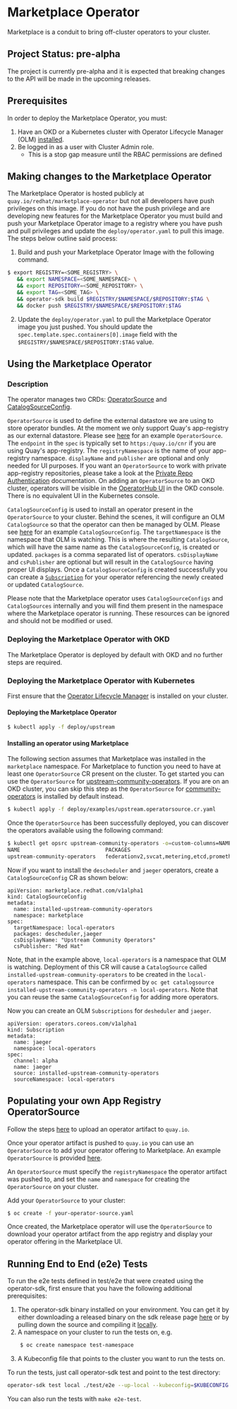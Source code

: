 # Marketplace Operator
Marketplace is a conduit to bring off-cluster operators to your cluster.

## Project Status: pre-alpha
The project is currently pre-alpha and it is expected that breaking changes to the API will be made in the upcoming releases.

## Prerequisites
In order to deploy the Marketplace Operator, you must:
1. Have an OKD or a Kubernetes cluster with Operator Lifecycle Manager (OLM) [installed](https://github.com/operator-framework/operator-lifecycle-manager/blob/master/Documentation/install/install.md).
2. Be logged in as a user with Cluster Admin role.
   * This is a stop gap measure until the RBAC permissions are defined

## Making changes to the Marketplace Operator
The Marketplace Operator is hosted publicly at `quay.io/redhat/marketplace-operator` but not all developers have push privileges on this image. If you do not have the push privilege and are developing new features for the Marketplace Operator you must build and push your Marketplace Operator image to a registry where you have push and pull privileges and update the `deploy/operator.yaml` to pull this image. The steps below outline said process:
1. Build and push your Marketplace Operator Image with the following command.
```bash
$ export REGISTRY=<SOME_REGISTRY> \
   && export NAMESPACE=<SOME_NAMESPACE> \
   && export REPOSITORY=<SOME_REPOSITORY> \
   && export TAG=<SOME_TAG> \
   && operator-sdk build $REGISTRY/$NAMESPACE/$REPOSITORY:$TAG \
   && docker push $REGISTRY/$NAMESPACE/$REPOSITORY:$TAG
```
2. Update the `deploy/operator.yaml` to pull the Marketplace Operator image you just pushed. You should update the `spec.template.spec.containers[0].image` field with the `$REGISTRY/$NAMESPACE/$REPOSITORY:$TAG` value.

## Using the Marketplace Operator

### Description
The operator manages two CRDs: [OperatorSource](./deploy/crds/operatorsource.crd.yaml) and [CatalogSourceConfig](./deploy/crds/catalogsourceconfig.crd.yaml).

`OperatorSource` is used to define the external datastore we are using to store operator bundles. At the moment we only support Quay's app-registry as our external datastore. Please see [here](deploy/examples/community.operatorsource.cr.yaml) for an example `OperatorSource`. The `endpoint` in the `spec` is typically set to `https:/quay.io/cnr` if you are using Quay's app-registry. The `registryNamespace` is the name of your app-registry namespace. `displayName` and `publisher` are optional and only needed for UI purposes. If you want an `OperatorSource` to work with private app-registry repositories, please take a look at the [Private Repo Authentication](docs/how-to-authenticate-private-repositories.md) documentation.
On adding an `OperatorSource` to an OKD cluster, operators will be visible in the [OperatorHub UI](https://github.com/openshift/console/tree/master/frontend/public/components/marketplace) in the OKD console. There is no equivalent UI in the Kubernetes console.

`CatalogSourceConfig` is used to install an operator present in the `OperatorSource` to your cluster. Behind the scenes, it will configure an OLM `CatalogSource` so that the operator can then be managed by OLM. Please see [here](deploy/examples/catalogsourceconfig.cr.yaml) for an example `CatalogSourceConfig`.
The `targetNamespace` is the namespace that OLM is watching. This is where the resulting `CatalogSource`, which will have the same name as the `CatalogSourceConfig`, is created or updated. `packages` is a comma separated list of operators. `csDisplayName` and `csPublisher` are optional but will result in the `CatalogSource` having proper UI displays. Once a `CatalogSourceConfig` is created successfully you can create a [`Subscription`](https://github.com/operator-framework/operator-lifecycle-manager#discovery-catalogs-and-automated-upgrades) for your operator referencing the newly created or updated `CatalogSource`.

Please note that the Marketplace operator uses `CatalogSourceConfigs` and `CatalogSources` internally and you will find them present in the namespace where the Marketplace operator is running. These resources can be ignored and should not be modified or used.

### Deploying the Marketplace Operator with OKD
The Marketplace Operator is deployed by default with OKD and no further steps are required.

### Deploying the Marketplace Operator with Kubernetes
First ensure that the [Operator Lifecycle Manager](https://github.com/operator-framework/operator-lifecycle-manager/blob/master/Documentation/install/install.md#install-the-latest-released-version-of-olm-for-upstream-kubernetes) is installed on your cluster.

#### Deploying the Marketplace Operator
```bash
$ kubectl apply -f deploy/upstream
```

#### Installing an operator using Marketplace
The following section assumes that Marketplace was installed in the `marketplace` namespace. For Marketplace to function you need to have at least one `OperatorSource` CR present on the cluster. To get started you can use the `OperatorSource` for [upstream-community-operators](deploy/examples/upstream.operatorsource.cr.yaml). If you are on an OKD cluster, you can skip this step as the `OperatorSource` for [community-operators](deploy/examples/community.operatorsource.cr.yaml) is installed by default instead.
```bash
$ kubectl apply -f deploy/examples/upstream.operatorsource.cr.yaml
```
Once the `OperatorSource` has been successfully deployed, you can discover the operators available using the following command:
```bash
$ kubectl get opsrc upstream-community-operators -o=custom-columns=NAME:.metadata.name,PACKAGES:.status.packages -n marketplace
NAME                           PACKAGES
upstream-community-operators   federationv2,svcat,metering,etcd,prometheus,automationbroker,templateservicebroker,cluster-logging,jaeger,descheduler
```

Now if you want to install the `descheduler` and `jaeger` operators, create a `CatalogSourceConfig` CR as shown below:
```
apiVersion: marketplace.redhat.com/v1alpha1
kind: CatalogSourceConfig
metadata:
  name: installed-upstream-community-operators
  namespace: marketplace
spec:
  targetNamespace: local-operators
  packages: descheduler,jaeger
  csDisplayName: "Upstream Community Operators"
  csPublisher: "Red Hat"
```
Note, that in the example above, `local-operators` is a namespace that OLM is watching. Deployment of this CR will cause a `CatalogSource` called `installed-upstream-community-operators` to be created in the `local-operators` namespace. This can be confirmed by `oc get catalogsource installed-upstream-community-operators -n local-operators`. Note that you can reuse the same `CatalogSourceConfig` for adding more operators.

Now you can create an OLM `Subscriptions` for `desheduler` and `jaeger`.
```
apiVersion: operators.coreos.com/v1alpha1
kind: Subscription
metadata:
  name: jaeger
  namespace: local-operators
spec:
  channel: alpha
  name: jaeger
  source: installed-upstream-community-operators
  sourceNamespace: local-operators
```

## Populating your own App Registry OperatorSource

Follow the steps [here](./docs/how-to-upload-artifact.md) to upload an operator artifact to `quay.io`.

Once your operator artifact is pushed to `quay.io` you can use an `OperatorSource` to add your operator offering to Marketplace. An example `OperatorSource` is provided [here](deploy/examples/community.operatorsource.cr.yaml).

An `OperatorSource` must specify the `registryNamespace` the operator artifact was pushed to, and set the `name` and `namespace` for creating the `OperatorSource` on your cluster.

Add your `OperatorSource` to your cluster:

```bash
$ oc create -f your-operator-source.yaml
```

Once created, the Marketplace operator will use the `OperatorSource` to download your operator artifact from the app registry and display your operator offering in the Marketplace UI.

## Running End to End (e2e) Tests

To run the e2e tests defined in test/e2e that were created using the operator-sdk, first ensure that you have the following additional prerequisites:

1. The operator-sdk binary installed on your environment. You can get it by either downloading a released binary on the sdk release page [here](https://github.com/operator-framework/operator-sdk/releases/) or by pulling down the source and compiling it [locally](https://github.com/operator-framework/operator-sdk).
2. A namespace on your cluster to run the tests on, e.g.
```bash
    $ oc create namespace test-namespace
```
3. A Kubeconfig file that points to the cluster you want to run the tests on.

To run the tests, just call operator-sdk test and point to the test directory:

```bash
operator-sdk test local ./test/e2e --up-local --kubeconfig=$KUBECONFIG --namespace $TEST_NAMESPACE
```

You can also run the tests with `make e2e-test`.
